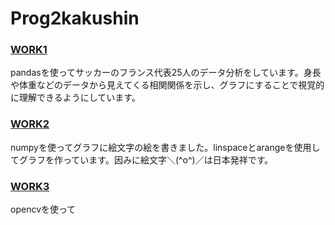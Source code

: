 # Prog2kakushin
### [WORK1]
[WORK1]: https://github.com/Ksawaito/Prog2kakushin/blob/main/work1.ipynb 
pandasを使ってサッカーのフランス代表25人のデータ分析をしています。身長や体重などのデータから見えてくる相関関係を示し、グラフにすることで視覚的に理解できるようにしています。
### [WORK2]
[WORK2]: https://github.com/Ksawaito/Prog2kakushin/blob/main/work2.ipynb
numpyを使ってグラフに絵文字の絵を書きました。linspaceとarangeを使用してグラフを作っています。因みに絵文字＼(^o^)／は日本発祥です。
### [WORK3]
[WORK3]: https://github.com/Ksawaito/Prog2kakushin/blob/main/work3.ipynb
opencvを使って
